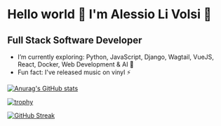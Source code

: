 # Hello world 👋 I'm Alessio Li Volsi 🤖

## Full Stack Software Developer


- I’m currently exploring: Python, JavaScript, Django, Wagtail, VueJS, React, Docker, Web Development & AI 🔭
- Fun fact: I've released music on vinyl ⚡

[![Anurag's GitHub stats](https://github-readme-stats.vercel.app/api?username=alessio-livolsi)](https://github.com/anuraghazra/github-readme-stats)


[![trophy](https://github-profile-trophy.vercel.app/?username=alessio-livolsi)](https://github.com/ryo-ma/github-profile-trophy)



[![GitHub Streak](https://streak-stats.demolab.com/?user=alessio-livolsi)](https://git.io/streak-stats)

